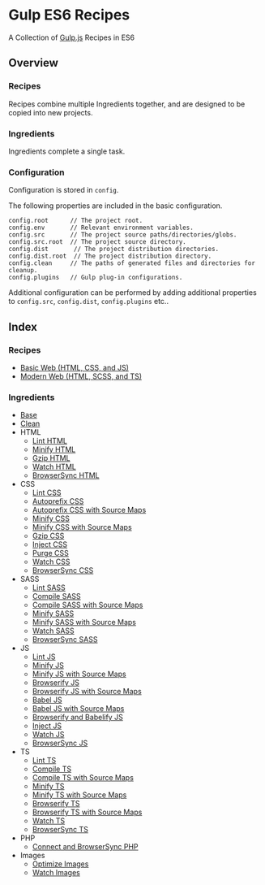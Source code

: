 Gulp ES6 Recipes
================================================================================

A Collection of [Gulp.js](https://gulpjs.com/) Recipes in ES6

Overview
--------------------------------------------------------------------------------

### Recipes

Recipes combine multiple Ingredients together, and are designed to be copied into new projects.

### Ingredients

Ingredients complete a single task.

### Configuration

Configuration is stored in `config`.

The following properties are included in the basic configuration.
```javscript
config.root      // The project root.
config.env       // Relevant environment variables.
config.src       // The project source paths/directories/globs.
config.src.root  // The project source directory.
config.dist       // The project distribution directories.
config.dist.root  // The project distribution directory.
config.clean     // The paths of generated files and directories for cleanup.
config.plugins   // Gulp plug-in configurations.
```

Additional configuration can be performed by adding additional properties to
`config.src`, `config.dist`, `config.plugins` etc..

Index
--------------------------------------------------------------------------------

### Recipes

- [Basic Web (HTML, CSS, and JS)]()
- [Modern Web (HTML, SCSS, and TS)]()

### Ingredients

- [Base](ingredients/base)
- [Clean](ingredients/clean)
- HTML
	- [Lint HTML](ingredients/html/lint-html)
	- [Minify HTML](ingredients/html/minify-html)
	- [Gzip HTML](ingredients/html/gzip-html)
	- [Watch HTML](ingredients/html/watch-html)
	- [BrowserSync HTML](ingredients/html/browsersync-html)
- CSS
	- [Lint CSS](ingredients/css/lint-css)
	- [Autoprefix CSS](ingredients/css/autoprefix-css)
	- [Autoprefix CSS with Source Maps](ingredients/css/autoprefix-css-source-maps)
	- [Minify CSS](ingredients/css/minify-css)
	- [Minify CSS with Source Maps](ingredients/css/minify-css-source-maps)
	- [Gzip CSS](ingredients/css/minify-css)
	- [Inject CSS](ingredients/css/inject-css)
	- [Purge CSS](ingredients/css/purge-css)
	- [Watch CSS](ingredients/css/watch-css)
	- [BrowserSync CSS](ingredients/css/browsersync-css)
- SASS
	- [Lint SASS](ingredients/sass/lint-sass)
	- [Compile SASS](ingredients/sass/compile-sass)
	- [Compile SASS with Source Maps](ingredients/sass/compile-sass-source-maps)
	- [Minify SASS](ingredients/sass/minify-sass)
	- [Minify SASS with Source Maps](ingredients/sass/minify-sass-source-maps)
	- [Watch SASS](ingredients/sass/watch-sass)
	- [BrowserSync SASS](ingredients/sass/browsersync-sass)
- JS
	- [Lint JS](ingredients/js/lint-js)
	- [Minify JS](ingredients/js/minify-js)
	- [Minify JS with Source Maps](ingredients/js/minify-js-source-maps)
	- [Browserify JS](ingredients/js/browserify-js)
	- [Browserify JS with Source Maps](ingredients/js/browserify-js-source-maps)
	- [Babel JS](ingredients/js/babel-js)
	- [Babel JS with Source Maps](ingredients/js/babel-js-source-maps)
	- [Browserify and Babelify JS](browserify-babelify-js)
	- [Inject JS](ingredients/js/inject-js)
	- [Watch JS](ingredients/js/watch-js)
	- [BrowserSync JS](ingredients/js/browsersync-js)
- TS
	- [Lint TS](ingredients/ts/lint-ts)
	- [Compile TS](ingredients/ts/compile-ts)
	- [Compile TS with Source Maps](ingredients/ts/compile-ts-source-maps)
	- [Minify TS](ingredients/ts/minify-ts)
	- [Minify TS with Source Maps](ingredients/ts/minify-ts-source-maps)
	- [Browserify TS](ingredients/ts/browserify-ts)
	- [Browserify TS with Source Maps](ingredients/ts/browserify-ts-source-maps)
	- [Watch TS](ingredients/ts/watch-ts)
	- [BrowserSync TS](ingredients/ts/browsersync-ts)
- PHP
	- [Connect and BrowserSync PHP](ingredients/connect-browsersync-php)
- Images
	- [Optimize Images](ingredients/images/optimize-images)
	- [Watch Images](ingredients/images/watch-images)
